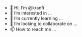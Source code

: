 - 👋 Hi, I’m @kranfi
- 👀 I’m interested in ...
- 🌱 I’m currently learning ...
- 💞️ I’m looking to collaborate on ...
- 📫 How to reach me ...

<!---
kranfi/kranfi is a ✨ special ✨ repository because its `README.md` (this file) appears on your GitHub profile.
You can click the Preview link to take a look at your changes.
--->
